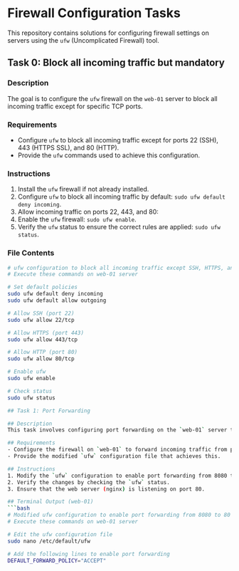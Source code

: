 # Firewall Configuration Tasks

This repository contains solutions for configuring firewall settings on servers using the `ufw` (Uncomplicated Firewall) tool.

## Task 0: Block all incoming traffic but mandatory

### Description
The goal is to configure the `ufw` firewall on the `web-01` server to block all incoming traffic except for specific TCP ports.

### Requirements
- Configure `ufw` to block all incoming traffic except for ports 22 (SSH), 443 (HTTPS SSL), and 80 (HTTP).
- Provide the `ufw` commands used to achieve this configuration.

### Instructions
1. Install the `ufw` firewall if not already installed.
2. Configure `ufw` to block all incoming traffic by default: `sudo ufw default deny incoming`.
3. Allow incoming traffic on ports 22, 443, and 80: 
4. Enable the `ufw` firewall: `sudo ufw enable`.
5. Verify the `ufw` status to ensure the correct rules are applied: `sudo ufw status`.

### File Contents
```bash
# ufw configuration to block all incoming traffic except SSH, HTTPS, and HTTP
# Execute these commands on web-01 server

# Set default policies
sudo ufw default deny incoming
sudo ufw default allow outgoing

# Allow SSH (port 22)
sudo ufw allow 22/tcp

# Allow HTTPS (port 443)
sudo ufw allow 443/tcp

# Allow HTTP (port 80)
sudo ufw allow 80/tcp

# Enable ufw
sudo ufw enable

# Check status
sudo ufw status

## Task 1: Port Forwarding

## Description
This task involves configuring port forwarding on the `web-01` server to redirect traffic from port 8080/TCP to port 80/TCP.

## Requirements
- Configure the firewall on `web-01` to forward incoming traffic from port 8080/TCP to port 80/TCP.
- Provide the modified `ufw` configuration file that achieves this.

## Instructions
1. Modify the `ufw` configuration to enable port forwarding from 8080 to 80.
2. Verify the changes by checking the `ufw` status.
3. Ensure that the web server (nginx) is listening on port 80.

## Terminal Output (web-01)
```bash
# Modified ufw configuration to enable port forwarding from 8080 to 80
# Execute these commands on web-01 server

# Edit the ufw configuration file
sudo nano /etc/default/ufw

# Add the following lines to enable port forwarding
DEFAULT_FORWARD_POLICY="ACCEPT"


